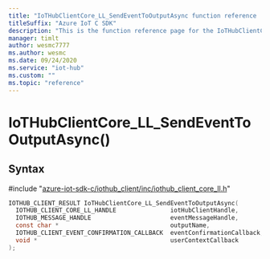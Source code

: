 ```yaml
---                             
title: "IoTHubClientCore_LL_SendEventToOutputAsync function reference | Microsoft Docs" 
titleSuffix: "Azure IoT C SDK"            
description: "This is the function reference page for the IoTHubClientCore_LL_SendEventToOutputAsync() function in the Azure IoT C SDK. This SDK is used with Azure IoT Hub and Azure IoT Hub Device Provisioning Service"            
manager: timlt                 
author: wesmc7777              
ms.author: wesmc               
ms.date: 09/24/2020                    
ms.service: "iot-hub"             
ms.custom: ""                
ms.topic: "reference"        
---                            
```


# IoTHubClientCore_LL_SendEventToOutputAsync()

## Syntax

\#include "[azure-iot-sdk-c/iothub_client/inc/iothub_client_core_ll.h](../iothub-client-core-ll-h.md)"  
```C
IOTHUB_CLIENT_RESULT IoTHubClientCore_LL_SendEventToOutputAsync(
  IOTHUB_CLIENT_CORE_LL_HANDLE               iotHubClientHandle,
  IOTHUB_MESSAGE_HANDLE                      eventMessageHandle,
  const char *                               outputName,
  IOTHUB_CLIENT_EVENT_CONFIRMATION_CALLBACK  eventConfirmationCallback,
  void *                                     userContextCallback
);
```

